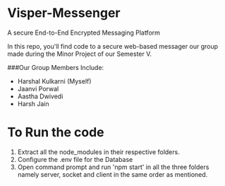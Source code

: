# Visper-Messenger
 A secure End-to-End Encrypted Messaging Platform

In this repo, you'll find code to a secure web-based messager our group made during the Minor Project of our Semester V.

###Our Group Members Include:
* Harshal Kulkarni (Myself)
* Jaanvi Porwal
* Aastha Dwivedi
* Harsh Jain


# To Run the code
1. Extract all the node_modules in their respective folders.
2. Configure the .env file for the Database
3. Open command prompt and run 'npm start' in all the three folders namely server, socket and client in the same order as mentioned.
